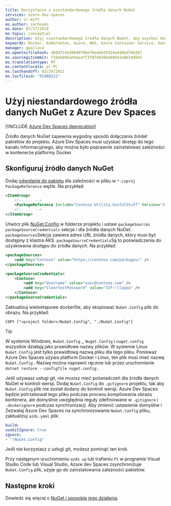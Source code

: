 ```yaml
---
title: Korzystanie z niestandardowego źródła danych NuGet
services: azure-dev-spaces
author: zr-msft
ms.author: zarhoads
ms.date: 07/17/2019
ms.topic: conceptual
description: Użyj niestandardowego źródła danych NuGet, aby uzyskać dostęp do pakietów NuGet i korzystać z nich w obszarze dev platformy Azure.
keywords: Docker, Kubernetes, Azure, AKS, Azure Container Service, kontenery
manager: gwallace
ms.openlocfilehash: d60d7142d9b9979be76eebb3d324a448bd76638f
ms.sourcegitcommit: f28ebb95ae9aaaff3f87d8388a09b41e0b3445b5
ms.translationtype: MT
ms.contentlocale: pl-PL
ms.lasthandoff: 03/29/2021
ms.locfileid: "91960222"
---
```

# <a name="use-a-custom-nuget-feed-with-azure-dev-spaces"></a>Użyj niestandardowego źródła danych NuGet z Azure Dev Spaces

[!INCLUDE [Azure Dev Spaces deprecation](../../../includes/dev-spaces-deprecation.md)]

Źródło danych NuGet zapewnia wygodny sposób dołączania źródeł pakietów do projektu. Azure Dev Spaces musi uzyskać dostęp do tego kanału informacyjnego, aby można było poprawnie zainstalować zależności w kontenerze platformy Docker.

## <a name="set-up-a-nuget-feed"></a>Skonfiguruj źródło danych NuGet

Dodaj [odwołanie do pakietu](/nuget/consume-packages/package-references-in-project-files) dla zależności w pliku w `*.csproj` `PackageReference` węźle. Na przykład:

```xml
<ItemGroup>
    <!-- ... -->
    <PackageReference Include="Contoso.Utility.UsefulStuff" Version="3.6.0" />
    <!-- ... -->
</ItemGroup>
```

Utwórz plik [NuGet.Config](/nuget/reference/nuget-config-file) w folderze projektu i ustaw `packageSources` `packageSourceCredentials` sekcje i dla źródła danych NuGet. `packageSources`Sekcja zawiera adres URL źródła danych, który musi być dostępny z klastra AKS. `packageSourceCredentials`Są to poświadczenia do uzyskiwania dostępu do źródła danych. Na przykład:

```xml
<packageSources>
    <add key="Contoso" value="https://contoso.com/packages/" />
</packageSources>

<packageSourceCredentials>
    <Contoso>
        <add key="Username" value="user@contoso.com" />
        <add key="ClearTextPassword" value="33f!!lloppa" />
    </Contoso>
</packageSourceCredentials>
```

Zaktualizuj wieloetapowe dockerfile, aby skopiować `NuGet.Config` plik do obrazu. Na przykład:

```console
COPY ["<project folder>/NuGet.Config", "./NuGet.Config"]
```

> [!TIP]
> W systemie Windows, `NuGet.Config` ,, `Nuget.Config` i `nuget.config` wszystkie działają jako prawidłowe nazwy plików. W systemie Linux `NuGet.Config` jest tylko prawidłową nazwą pliku dla tego pliku. Ponieważ Azure Dev Spaces używa platform Docker i Linux, ten plik musi mieć nazwę `NuGet.Config` . Nazwę można naprawić ręcznie lub przez uruchomienie `dotnet restore --configfile nuget.config` .


Jeśli używasz usługi git, nie musisz mieć poświadczeń dla źródła danych NuGet w kontroli wersji. Dodaj `NuGet.Config` do `.gitignore` projektu, tak aby `NuGet.Config` plik nie został dodany do kontroli wersji. Azure Dev Spaces będzie potrzebował tego pliku podczas procesu kompilowania obrazu kontenera, ale domyślnie uwzględnia reguły zdefiniowane w `.gitignore` i `.dockerignore` podczas synchronizacji. Aby zmienić ustawienie domyślne i Zezwalaj Azure Dev Spaces na synchronizowanie `NuGet.Config` pliku, zaktualizuj `azds.yaml` plik:

```yaml
build:
useGitIgnore: true
ignore:
- "!NuGet.Config"
```

Jeśli nie korzystasz z usługi git, możesz pominąć ten krok.

Przy następnym uruchomieniu `azds up` lub trafieniu `F5` w programie Visual Studio Code lub Visual Studio, Azure dev Spaces zsynchronizuje `NuGet.Config` plik, użyje go do zainstalowania zależności pakietów.

## <a name="next-steps"></a>Następne kroki

Dowiedz się więcej o [NuGet i sposobie jego działania](/nuget/what-is-nuget).
